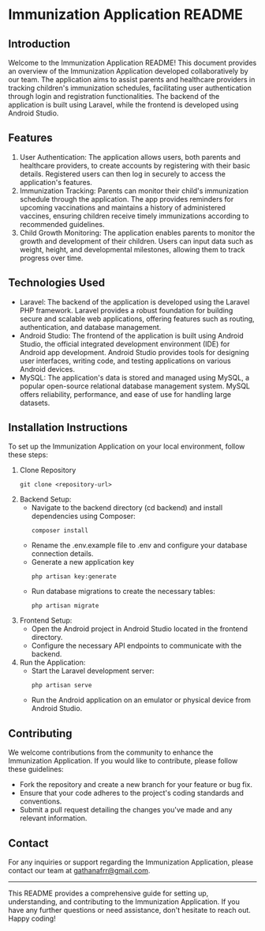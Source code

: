 # Immunization Application README

## Introduction
Welcome to the Immunization Application README! This document provides an overview of the Immunization Application developed collaboratively by our team. The application aims to assist parents and healthcare providers in tracking children's immunization schedules, facilitating user authentication through login and registration functionalities. The backend of the application is built using Laravel, while the frontend is developed using Android Studio.

## Features
1. User Authentication: The application allows users, both parents and healthcare providers, to create accounts by registering with their basic details. Registered users can then log in securely to access the application's features.
2. Immunization Tracking: Parents can monitor their child's immunization schedule through the application. The app provides reminders for upcoming vaccinations and maintains a history of administered vaccines, ensuring children receive timely immunizations according to recommended guidelines.
3. Child Growth Monitoring: The application enables parents to monitor the growth and development of their children. Users can input data such as weight, height, and developmental milestones, allowing them to track progress over time.

## Technologies Used
- Laravel: The backend of the application is developed using the Laravel PHP framework. Laravel provides a robust foundation for building secure and scalable web applications, offering features such as routing, authentication, and database management.
- Android Studio: The frontend of the application is built using Android Studio, the official integrated development environment (IDE) for Android app development. Android Studio provides tools for designing user interfaces, writing code, and testing applications on various Android devices.
- MySQL: The application's data is stored and managed using MySQL, a popular open-source relational database management system. MySQL offers reliability, performance, and ease of use for handling large datasets.

## Installation Instructions
To set up the Immunization Application on your local environment, follow these steps:
1. Clone Repository
   ```
   git clone <repository-url>
   ```
2. Backend Setup:
   - Navigate to the backend directory (cd backend) and install dependencies using Composer:
     ```
     composer install
     ```
   - Rename the .env.example file to .env and configure your database connection details.
   - Generate a new application key
     ```
     php artisan key:generate
     ```
   - Run database migrations to create the necessary tables:
     ```
     php artisan migrate
     ```
3. Frontend Setup:
   - Open the Android project in Android Studio located in the frontend directory.
   - Configure the necessary API endpoints to communicate with the backend.
4. Run the Application:
   - Start the Laravel development server:
     ```
     php artisan serve
     ```
   - Run the Android application on an emulator or physical device from Android Studio.

## Contributing
We welcome contributions from the community to enhance the Immunization Application. If you would like to contribute, please follow these guidelines:
- Fork the repository and create a new branch for your feature or bug fix.
- Ensure that your code adheres to the project's coding standards and conventions.
- Submit a pull request detailing the changes you've made and any relevant information.

## Contact
For any inquiries or support regarding the Immunization Application, please contact our team at gathanafrr@gmail.com.

---

This README provides a comprehensive guide for setting up, understanding, and contributing to the Immunization Application. If you have any further questions or need assistance, don't hesitate to reach out. Happy coding!
   
